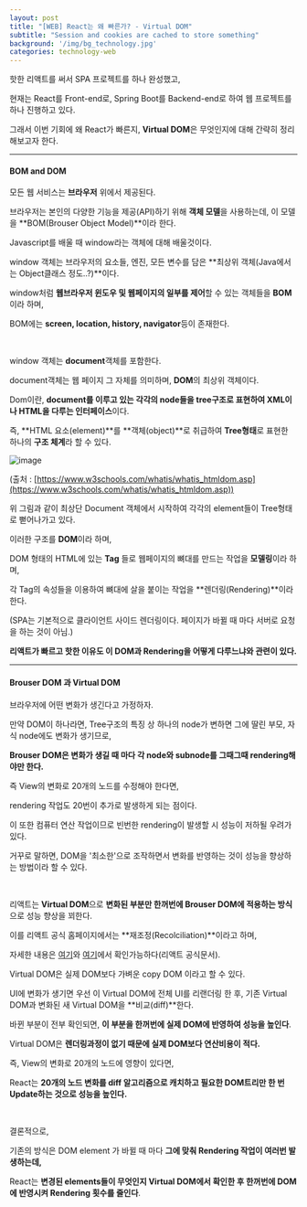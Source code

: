 ```yaml
---
layout: post
title: "[WEB] React는 왜 빠른가? - Virtual DOM"
subtitle: "Session and cookies are cached to store something"
background: '/img/bg_technology.jpg'
categories: technology-web
---
```



핫한 리액트를 써서 SPA 프로젝트를 하나 완성했고,

현재는 React를 Front-end로, Spring Boot를 Backend-end로 하여 웹 프로젝트를 하나 진행하고 있다.

그래서 이번 기회에 왜 React가 빠른지, **Virtual DOM**은 무엇인지에 대해 간략히 정리해보고자 한다.

---

#### BOM and DOM

모든 웹 서비스는 **브라우저** 위에서 제공된다.

브라우저는 본인의 다양한 기능을 제공(API)하기 위해 **객체 모델**을 사용하는데,  이 모델을 **BOM(Brouser Object Model)**이라 한다.

Javascript를 배울 때 window라는 객체에 대해 배울것이다.

window 객체는 브라우저의 요소들, 엔진, 모든 변수를 담은 **최상위 객체(Java에서는 Object클래스 정도..?)**이다.

window처럼 **웹브라우저 윈도우 및 웹페이지의 일부를 제어**할 수 있는 객체들을 **BOM**이라 하며, 

BOM에는 **screen, location, history, navigator**등이 존재한다.

<br/>

window 객체는 **document**객체를 포함한다.

document객체는 웹 페이지 그 자체를 의미하며, **DOM**의 최상위 객체이다.

Dom이란, **document를 이루고 있는 각각의 node들을 tree구조로 표현하여 XML이나 HTML을 다루는 인터페이스**이다.

즉, **HTML 요소(element)**를 **객체(object)**로 취급하여 **Tree형태**로 표현한 하나의 **구조 체계**라 할 수 있다.

![image](https://www.w3schools.com/whatis/img_htmltree.gif)

(출처 : [https://www.w3schools.com/whatis/whatis_htmldom.asp](https://www.w3schools.com/whatis/whatis_htmldom.asp))

위 그림과 같이 최상단 Document 객체에서 시작하여 각각의 element들이 Tree형태로 뻗어나가고 있다.

이러한 구조를 **DOM**이라 하며, 

DOM 형태의 HTML에 있는 **Tag** 들로 웹페이지의 뼈대를 만드는 작업을 **모델링**이라 하며,

각 Tag의 속성들을 이용하여 뼈대에 살을 붙이는 작업을 **렌더링(Rendering)**이라 한다.

(SPA는 기본적으로 클라이언트 사이드 렌더링이다. 페이지가 바뀔 때 마다 서버로 요청을 하는 것이 아님.)

**리액트가 빠르고 핫한 이유도 이 DOM과 Rendering을 어떻게 다루느냐와 관련이 있다.**

---

#### Brouser DOM 과 Virtual DOM

브라우저에 어떤 변화가 생긴다고 가정하자.

만약 DOM이 하나라면, Tree구조의 특징 상 하나의 node가 변하면 그에 딸린 부모, 자식 node에도 변화가 생기므로,

**Brouser DOM은 변화가 생길 때 마다 각 node와 subnode를 그때그때 rendering해야만 한다.**

즉 View의 변화로 20개의 노드를 수정해야 한다면,

rendering 작업도 20번이 추가로 발생하게 되는 점이다.

이 또한 컴퓨터 연산 작업이므로 빈번한 rendering이 발생할 시 성능이 저하될 우려가 있다.

거꾸로 말하면, DOM을 '최소한'으로 조작하면서 변화를 반영하는 것이 성능을 향상하는 방법이라 할 수 있다.

<br/>

리액트는 **Virtual DOM**으로 **변화된 부분만 한꺼번에 Brouser DOM에 적용하는 방식**으로 성능 향상을 꾀한다.

이를 리액트 공식 홈페이지에서는 **재조정(Recolciliation)**이라고 하며,

자세한 내용은 [여기](https://ko.reactjs.org/docs/faq-internals.html)와 [여기](https://ko.reactjs.org/docs/reconciliation.html)에서 확인가능하다(리액트 공식문서).

Virtual DOM은 실제 DOM보다 가벼운 copy DOM 이라고 할 수 있다.

UI에 변화가 생기면 우선 이 Virtual DOM에 전체 UI를 리랜더링 한 후, 기존 Virtual DOM과 변화된 새 Virtual DOM을 **비교(diff)**한다.

바뀐 부분이 전부 확인되면, **이 부분을 한꺼번에 실제 DOM에 반영하여 성능을 높인다**.

Virtual DOM은 **렌더링과정이 없기 때문에 실제 DOM보다 연산비용이 적다.**

즉, View의 변화로 20개의 노드에 영향이 있다면,

React는 **20개의 노드 변화를 diff 알고리즘으로 캐치하고 필요한 DOM트리만 한 번 Update하는 것으로 성능을 높인다.**

<br/>

결론적으로,

기존의 방식은 DOM element 가 바뀔 때 마다 **그에 맞춰 Rendering 작업이 여러번 발생하는데,**

React는 **변경된 elements들이 무엇인지 Virtual DOM에서 확인한 후 한꺼번에 DOM에 반영시켜 Rendering 횟수를 줄인다**.

